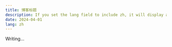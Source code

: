 ```yaml
---
title: 博客标题
description: If you set the lang field to include zh, it will display an identifier.
date: 2024-04-01
lang: zh
---
```


Writing...
